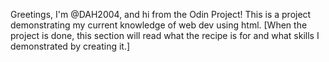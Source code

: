 Greetings, I'm @DAH2004, and hi from the Odin Project!
This is a project demonstrating my current knowledge of web dev using html. 
[When the project is done, this section will read what the recipe is for and what skills I demonstrated by creating it.]